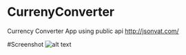 # CurrenyConverter
Currency Converter App using public api http://jsonvat.com/

#Screenshot
![alt text](https://github.com/NoorMohammedAnik/LoginUI/blob/master/app/src/main/res/drawable/screnshot.png)
